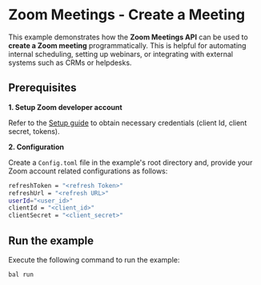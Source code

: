# Zoom Meetings - Create a Meeting

This example demonstrates how the **Zoom Meetings API** can be used to **create a Zoom meeting** programmatically. This is helpful for automating internal scheduling, setting up webinars, or integrating with external systems such as CRMs or helpdesks.

## Prerequisites

**1. Setup Zoom developer account**

Refer to the [Setup guide](https://github.com/ballerina-platform/module-ballerinax-zoom.meetings/tree/main/README.md) to obtain necessary credentials (client Id, client secret, tokens).

**2. Configuration**

Create a `Config.toml` file in the example's root directory and, provide your Zoom account related configurations as follows:

```bash 
refreshToken = "<refresh Token>"
refreshUrl = "<refresh URL>"
userId="<user_id>"
clientId = "<client_id>"
clientSecret = "<client_secret>"
```

## Run the example

Execute the following command to run the example:

```bash
bal run
```

